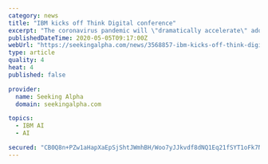 ```yaml
---
category: news
title: "IBM kicks off Think Digital conference"
excerpt: "The coronavirus pandemic will \"dramatically accelerate\" adoption of AI and cloud computing, according to new IBM (NYSE:IBM) CEO Arvind Krishna, who is set to launch a slew of new products toda"
publishedDateTime: 2020-05-05T09:17:00Z
webUrl: "https://seekingalpha.com/news/3568857-ibm-kicks-off-think-digital-conference"
type: article
quality: 4
heat: 4
published: false

provider:
  name: Seeking Alpha
  domain: seekingalpha.com

topics:
  - IBM AI
  - AI

secured: "CB0Q8n+PZw1aHapXaEpSjShtJWmhBH/Woo7yJJkvdf8dNQ1Eq21fSYT1oFk7NsAv1X8IqmYkUe1hCqNON3QUcTMwkBMlDNaWKC9S6EDvQUUTApOuA67K+WiM29KndiJuMnW3XT5N/V8AJBQ6DupwiLJa001XzPv2ZKZRh23kS+HhEg/OZ5nibrySftbVF2nB9iSfF5b0y1bQm6i0mEHgJlfaXdZQf1RgfgfOfo5VtozYA8GB2dKqb8j5pjHPBUK3epgNDspdn0mpUFdw1fnpwSuTBzSW9a09g9gZlDrSwm2MR5pr7R+DVreWcFte/NjC;ozaMOOD7DhJSpYj19Rbw7A=="
---
```


